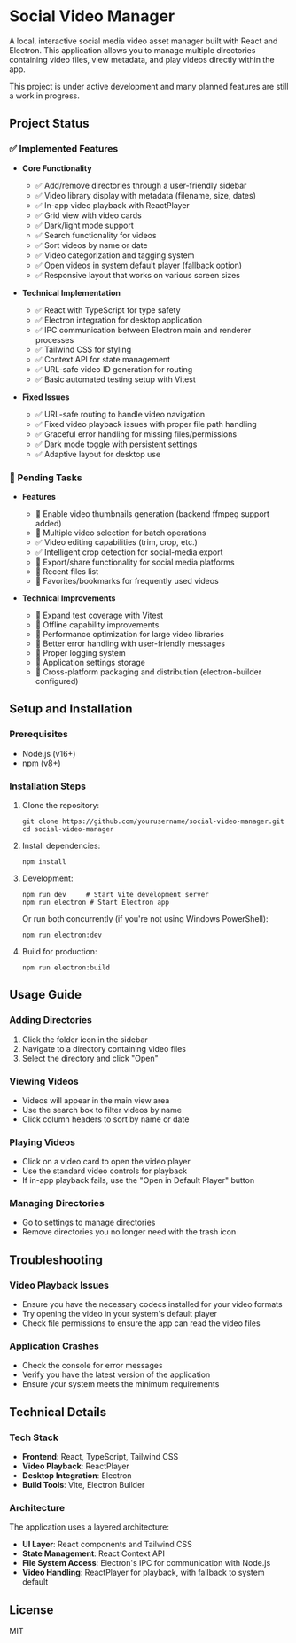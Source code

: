 # Social Video Manager

A local, interactive social media video asset manager built with React and Electron. This application allows you to manage multiple directories containing video files, view metadata, and play videos directly within the app.

This project is under active development and many planned features are still a work in progress.

## Project Status

### ✅ Implemented Features

- **Core Functionality**
  - ✅ Add/remove directories through a user-friendly sidebar
  - ✅ Video library display with metadata (filename, size, dates)
  - ✅ In-app video playback with ReactPlayer
  - ✅ Grid view with video cards
  - ✅ Dark/light mode support
  - ✅ Search functionality for videos
  - ✅ Sort videos by name or date
  - ✅ Video categorization and tagging system
  - ✅ Open videos in system default player (fallback option)
  - ✅ Responsive layout that works on various screen sizes

- **Technical Implementation**
  - ✅ React with TypeScript for type safety
  - ✅ Electron integration for desktop application
  - ✅ IPC communication between Electron main and renderer processes
  - ✅ Tailwind CSS for styling
  - ✅ Context API for state management
  - ✅ URL-safe video ID generation for routing
  - ✅ Basic automated testing setup with Vitest

- **Fixed Issues**
  - ✅ URL-safe routing to handle video navigation
  - ✅ Fixed video playback issues with proper file path handling
  - ✅ Graceful error handling for missing files/permissions
  - ✅ Dark mode toggle with persistent settings
  - ✅ Adaptive layout for desktop use

### 🚧 Pending Tasks

- **Features**
  - 🚧 Enable video thumbnails generation (backend ffmpeg support added)
  - 🚧 Multiple video selection for batch operations
  - ✅ Video editing capabilities (trim, crop, etc.)
  - ✅ Intelligent crop detection for social-media export
  - 🚧 Export/share functionality for social media platforms
  - 🚧 Recent files list
  - 🚧 Favorites/bookmarks for frequently used videos

- **Technical Improvements**
  - 🚧 Expand test coverage with Vitest
  - 🚧 Offline capability improvements
  - 🚧 Performance optimization for large video libraries
  - 🚧 Better error handling with user-friendly messages
  - 🚧 Proper logging system
  - 🚧 Application settings storage
  - 🚧 Cross-platform packaging and distribution (electron-builder configured)

## Setup and Installation

### Prerequisites
- Node.js (v16+)
- npm (v8+)

### Installation Steps

1. Clone the repository:
   ```
   git clone https://github.com/yourusername/social-video-manager.git
   cd social-video-manager
   ```

2. Install dependencies:
   ```
   npm install
   ```

3. Development:
   ```
   npm run dev     # Start Vite development server
   npm run electron # Start Electron app
   ```

   Or run both concurrently (if you're not using Windows PowerShell):
   ```
   npm run electron:dev
   ```

4. Build for production:
   ```
   npm run electron:build
   ```

## Usage Guide

### Adding Directories
1. Click the folder icon in the sidebar
2. Navigate to a directory containing video files
3. Select the directory and click "Open"

### Viewing Videos
- Videos will appear in the main view area
- Use the search box to filter videos by name
- Click column headers to sort by name or date

### Playing Videos
- Click on a video card to open the video player
- Use the standard video controls for playback
- If in-app playback fails, use the "Open in Default Player" button

### Managing Directories
- Go to settings to manage directories
- Remove directories you no longer need with the trash icon

## Troubleshooting

### Video Playback Issues
- Ensure you have the necessary codecs installed for your video formats
- Try opening the video in your system's default player
- Check file permissions to ensure the app can read the video files

### Application Crashes
- Check the console for error messages
- Verify you have the latest version of the application
- Ensure your system meets the minimum requirements

## Technical Details

### Tech Stack
- **Frontend**: React, TypeScript, Tailwind CSS
- **Video Playback**: ReactPlayer
- **Desktop Integration**: Electron
- **Build Tools**: Vite, Electron Builder

### Architecture
The application uses a layered architecture:
- **UI Layer**: React components and Tailwind CSS
- **State Management**: React Context API
- **File System Access**: Electron's IPC for communication with Node.js
- **Video Handling**: ReactPlayer for playback, with fallback to system default

## License
MIT
